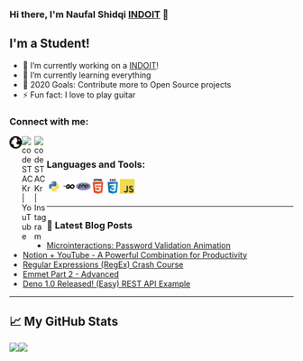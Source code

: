 ### Hi there, I'm Naufal Shidqi [INDOIT][website] 👋

## I'm a Student!
- 🔭 I’m currently working on a [INDOIT][website]!
- 🌱 I’m currently learning everything
- 🥅 2020 Goals: Contribute more to Open Source projects
- ⚡ Fun fact: I love to play guitar

### Connect with me:

[<img align="left" alt="indoit.net" width="22px" src="https://raw.githubusercontent.com/iconic/open-iconic/master/svg/globe.svg" />][website]
[<img align="left" alt="codeSTACKr | YouTube" width="22px" src="https://cdn.jsdelivr.net/npm/simple-icons@v3/icons/youtube.svg" />][youtube]
[<img align="left" alt="codeSTACKr | Instagram" width="22px" src="https://cdn.jsdelivr.net/npm/simple-icons@v3/icons/instagram.svg" />][instagram]

<br />

### Languages and Tools:

[<img align="left" alt="Python" width="26px" src="https://raw.githubusercontent.com/github/explore/80688e429a7d4ef2fca1e82350fe8e3517d3494d/topics/python/python.png" />][instagram]
[<img align="left" alt="Go" width="26px" src="https://raw.githubusercontent.com/github/explore/80688e429a7d4ef2fca1e82350fe8e3517d3494d/topics/go/go.png" />][instagram]
[<img align="left" alt="PHP" width="26px" src="https://raw.githubusercontent.com/github/explore/80688e429a7d4ef2fca1e82350fe8e3517d3494d/topics/php/php.png" />][instagram]
[<img align="left" alt="HTML5" width="26px" src="https://raw.githubusercontent.com/github/explore/80688e429a7d4ef2fca1e82350fe8e3517d3494d/topics/html/html.png" />][instagram]
[<img align="left" alt="CSS3" width="26px" src="https://raw.githubusercontent.com/github/explore/80688e429a7d4ef2fca1e82350fe8e3517d3494d/topics/css/css.png" />][instagram]
[<img align="left" alt="JavaScript" width="26px" src="https://raw.githubusercontent.com/github/explore/80688e429a7d4ef2fca1e82350fe8e3517d3494d/topics/javascript/javascript.png" />][instagram]

<br />
<br />

---

### 📕 Latest Blog Posts
<!-- BLOG-POST-LIST:START -->
- [Microinteractions: Password Validation Animation](https://www.indoit.net)
- [Notion + YouTube - A Powerful Combination for Productivity](https://www.indoit.net)
- [Regular Expressions (RegEx) Crash Course](https://www.indoit.net)
- [Emmet Part 2 - Advanced](https://www.indoit.net)
- [Deno 1.0 Released! (Easy) REST API Example](https://www.indoit.net)
<!-- BLOG-POST-LIST:END -->

---

## &#x1f4c8; My GitHub Stats

<img align="left" src="https://github-readme-stats.vercel.app/api?username=echobots&show_icons=true&hide_border=true" />

<img align="left" src="https://github-readme-stats.vercel.app/api/top-langs/?username=echobots&show_icons=true&hide_border=true&hide=html,css,javascript,shell" />

[website]: https://indoit.net
[youtube]: https://youtube.com/echobots
[instagram]: https://instagram.com/andbukanad
